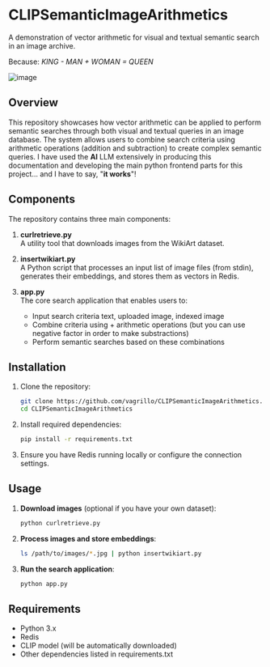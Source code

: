 # CLIPSemanticImageArithmetics

A demonstration of vector arithmetic for visual and textual semantic search in an image archive.

Because: _KING - MAN + WOMAN  = QUEEN_

![image](https://github.com/user-attachments/assets/aa8d05f9-fb55-4def-9625-a5551335e5c8)




## Overview

This repository showcases how vector arithmetic can be applied to perform semantic searches through both visual and textual queries in an image database. The system allows users to combine search criteria using arithmetic operations (addition and subtraction) to create complex semantic queries.
I have used the **AI** ​​LLM extensively in producing this documentation and developing the main python frontend parts for this project... and I have to say, "**it works**"!

## Components

The repository contains three main components:

1. **curlretrieve.py**  
   A utility tool that downloads images from the WikiArt dataset.

2. **insertwikiart.py**  
   A Python script that processes an input list of image files (from stdin), generates their embeddings, and stores them as vectors in Redis.

3. **app.py**  
   The core search application that enables users to:  
   - Input search criteria  text, uploaded image, indexed image
   - Combine criteria using + arithmetic operations (but you can use negative factor in order to make substractions)  
   - Perform semantic searches based on these combinations  

## Installation

1. Clone the repository:
   ```bash
   git clone https://github.com/vagrillo/CLIPSemanticImageArithmetics.git
   cd CLIPSemanticImageArithmetics
   ```

2. Install required dependencies:
   ```bash
   pip install -r requirements.txt
   ```

3. Ensure you have Redis running locally or configure the connection settings.

## Usage

1. **Download images** (optional if you have your own dataset):
   ```bash
   python curlretrieve.py
   ```

2. **Process images and store embeddings**:
   ```bash
   ls /path/to/images/*.jpg | python insertwikiart.py
   ```

3. **Run the search application**:
   ```bash
   python app.py
   ```


## Requirements

- Python 3.x
- Redis
- CLIP model (will be automatically downloaded)
- Other dependencies listed in requirements.txt
